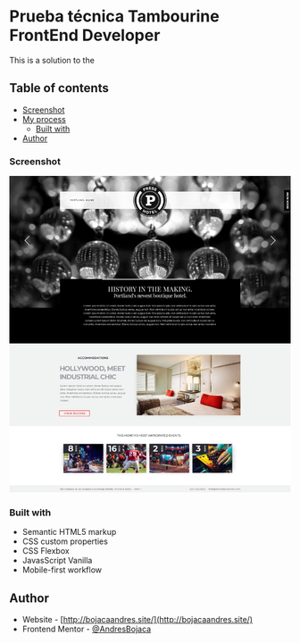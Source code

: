 # Prueba técnica Tambourine FrontEnd Developer

This is a solution to the 


## Table of contents

  - [Screenshot](#screenshot)
- [My process](#my-process)
  - [Built with](#built-with)
- [Author](#author)

### Screenshot

![](./assets/img/LandingPage.jpg)

### Built with

- Semantic HTML5 markup
- CSS custom properties
- CSS Flexbox
- JavasScript Vanilla
- Mobile-first workflow

## Author

- Website - [http://bojacaandres.site/](http://bojacaandres.site/)
- Frontend Mentor - [@AndresBojaca](https://www.frontendmentor.io/profile/AndresBojaca)
